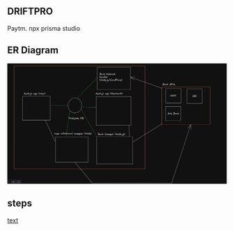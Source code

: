 ## DRIFTPRO 
Paytm.
npx prisma studio

## ER Diagram
![alt text](image.png)

## steps
[text](steps.md)

